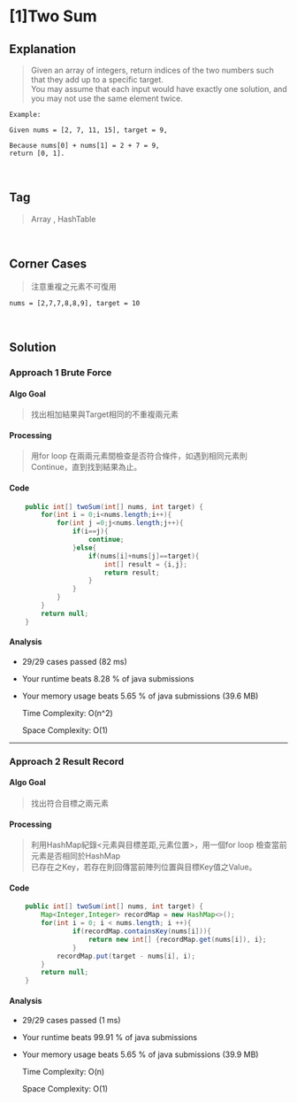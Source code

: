 # [1]Two Sum

## Explanation
> Given an array of integers, return indices of the two numbers such that they add up to a specific target.<br>You may assume that each input would have exactly one solution, and you may not use the same element twice.
```
Example: 

Given nums = [2, 7, 11, 15], target = 9,

Because nums[0] + nums[1] = 2 + 7 = 9,
return [0, 1].
```             
<br>

## Tag
> Array , HashTable
<br>

## Corner Cases
> 注意重複之元素不可復用
```
nums = [2,7,7,8,8,9], target = 10
```
<br>

## Solution
### Approach 1  Brute Force
#### Algo Goal
> 找出相加結果與Target相同的不重複兩元素
#### Processing
> 用for loop 在兩兩元素間檢查是否符合條件，如遇到相同元素則Continue，直到找到結果為止。
#### Code
```JAVA
    public int[] twoSum(int[] nums, int target) {
        for(int i = 0;i<nums.length;i++){
            for(int j =0;j<nums.length;j++){
                if(i==j){
                    continue;
                }else{
                    if(nums[i]+nums[j]==target){
                        int[] result = {i,j};
                        return result;
                    }
                }
            }
        }
        return null;
    }
```
#### Analysis
* 29/29 cases passed (82 ms)
* Your runtime beats 8.28 % of java submissions
* Your memory usage beats 5.65 % of java submissions (39.6 MB)

    Time Complexity: O(n^2) 
    
    Space Complexity: O(1)
---
### Approach 2  Result Record
#### Algo Goal
> 找出符合目標之兩元素
#### Processing
> 利用HashMap紀錄<元素與目標差距,元素位置>，用一個for loop 檢查當前元素是否相同於HashMap<br>
  已存在之Key，若存在則回傳當前陣列位置與目標Key值之Value。
#### Code
```JAVA
    public int[] twoSum(int[] nums, int target) {
        Map<Integer,Integer> recordMap = new HashMap<>();
        for(int i = 0; i < nums.length; i ++){
                if(recordMap.containsKey(nums[i])){
                    return new int[] {recordMap.get(nums[i]), i};
                }
            recordMap.put(target - nums[i], i);
        }
        return null;
    }
```
#### Analysis
* 29/29 cases passed (1 ms)
* Your runtime beats 99.91 % of java submissions
* Your memory usage beats 5.65 % of java submissions (39.9 MB)

    Time Complexity: O(n) 
    
    Space Complexity: O(1)  
